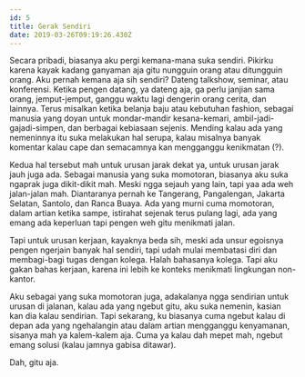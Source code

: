 ```yaml
---
id: 5
title: Gerak Sendiri
date: 2019-03-26T09:19:26.430Z
---
```

Secara pribadi, biasanya aku pergi kemana-mana suka sendiri. Pikirku karena kayak kadang ganyaman aja gitu nungguin orang atau ditungguin orang. Aku pernah kemana aja sih sendiri? Dateng talkshow, seminar, atau konferensi. Ketika pengen datang, ya dateng aja, ga perlu janjian sama orang, jemput-jemput, ganggu waktu lagi dengerin orang cerita, dan lainnya. Terus misalkan ketika belanja baju atau kebutuhan fashion, sebagai manusia yang doyan untuk mondar-mandir kesana-kemari, ambil-jadi-gajadi-simpen, dan berbagai kebiasaan sejenis. Mending kalau ada yang nemeninnya itu suka melakukan hal serupa, kalau misalnya banyak komentar kalau cape dan semacamnya kan mengganggu kenikmatan (?).



Kedua hal tersebut mah untuk urusan jarak dekat ya, untuk urusan jarak jauh juga ada. Sebagai manusia yang suka momotoran, biasanya aku suka ngaprak juga dikit-dikit mah. Meski ngga sejauh yang lain, tapi yaa ada weh jalan-jalan mah. Diantaranya pernah ke Tangerang, Pangalengan, Jakarta Selatan, Santolo, dan Ranca Buaya. Ada yang murni cuma momotoran, dalam artian ketika sampe, istirahat sejenak terus pulang lagi, ada yang emang ada keperluan tapi pengen weh gitu menikmati jalan.



Tapi untuk urusan kerjaan, kayaknya beda sih, meski ada unsur egoisnya pengen ngerjain banyak hal sendiri, tapi udah mulai membatasi diri dan membagi-bagi tugas dengan kolega. Halah bahasanya kolega. Tapi aku gakan bahas kerjaan, karena ini lebih ke konteks menikmati lingkungan non-kantor.



Aku sebagai yang suka momotoran juga, adakalanya ngga sendirian untuk urusan di jalanan, kalau ada yang ngebut gitu, aku suka nemenin, kasian kan dia kalau sendirian. Tapi sekarang, ku biasanya cuma ngebut kalau di depan ada yang ngehalangin atau dalam artian mengganggu kenyamanan, sisanya mah ya kalem-kalem aja. Cuma ya kalau dah mepet mah, ngebut emang solusi (kalau jamnya gabisa ditawar).



Dah, gitu aja.
